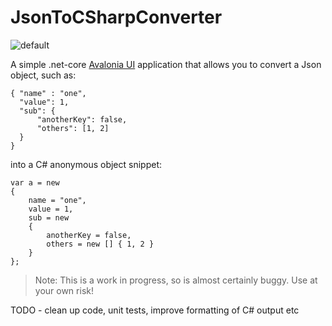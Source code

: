 # JsonToCSharpConverter

![default](https://github.com/psigio/JsonToCSharpConverter/actions/workflows/dotnet.yml/badge.svg)

A simple .net-core [Avalonia UI](https://github.com/AvaloniaUI/Avalonia) application that allows you to convert a Json object, such as:

```
{ "name" : "one",
  "value": 1,
  "sub": {
      "anotherKey": false,
      "others": [1, 2]
  }
}
```

into a C# anonymous object snippet:
```
var a = new 
{
    name = "one",
    value = 1,
    sub = new 
    {
        anotherKey = false,
        others = new [] { 1, 2 }
    }
};
```

> Note: This is a work in progress, so is almost certainly buggy.  Use at your own risk!

TODO - clean up code, unit tests, improve formatting of C# output etc

